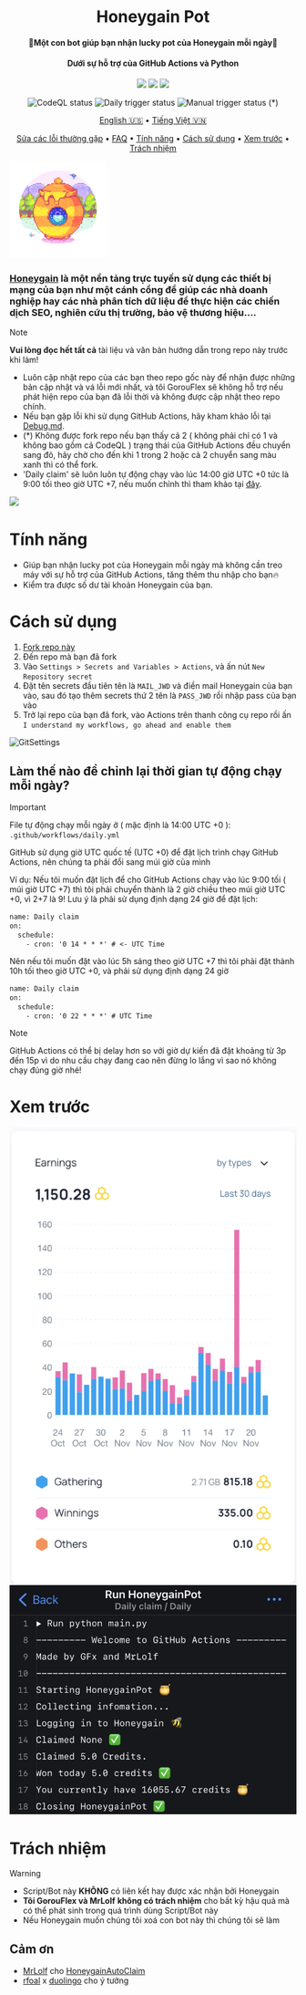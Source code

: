 <h1 align="center">Honeygain Pot</h1>
<h4 align="center">🐝Một con bot giúp bạn nhận lucky pot của Honeygain mỗi ngày🍯</h4>
<h4 align="center">Dưới sự hỗ trợ của GitHub Actions và Python</h4>
<p align="center">
<img src="https://img.shields.io/github/forks/gorouflex/HoneygainPot?style=flat">
<img src="https://img.shields.io/github/stars/gorouflex/HoneygainPot?style=flat">
<img src="https://img.shields.io/github/contributors/gorouflex/HoneygainPot?style=flat">
<p align="center">
<img alt="CodeQL status" src="https://github.com/gorouflex/HoneygainPot/actions/workflows/codeql.yml/badge.svg">
<img alt="Daily trigger status" src="https://github.com/gorouflex/HoneygainPot/actions/workflows/daily.yml/badge.svg">
<img alt="Manual trigger status" src="https://github.com/gorouflex/HoneygainPot/actions/workflows/manual.yml/badge.svg"> (*)
<p align="center">
  <a href="https://github.com/gorouflex/HoneygainPot/">English 🇺🇸</a>
  •
  <a href="README-vn.md">Tiếng Việt 🇻🇳</a>
<p align="center">
  <a href="Debug-vn.md">Sửa các lỗi thường gặp</a>
  •
  <a href="FAQ-vn.md">FAQ</a>  
  •
  <a href="#tính-năng">Tính năng</a>
  •
  <a href="#cách-sử-dụng">Cách sử dụng</a>
  •
  <a href="#xem-trước">Xem trước</a>
  •
  <a href="#trách-nhiệm">Trách nhiệm</a>  
</p>
<p align="left">
<img src="Img/Logo.png"               
     width="170" 
     height="170"></p>

  ### [Honeygain](https://r.honeygain.me/BADBO762DE)  là một nền tảng trực tuyến sử dụng các thiết bị mạng của bạn như một cánh cổng để giúp các nhà doanh nghiệp hay các nhà phân tích dữ liệu để thực hiện các chiến dịch SEO, nghiên cứu thị trường, bảo vệ thương hiệu....


> [!NOTE]
> **Vui lòng đọc hết tất cả** tài liệu và văn bản hướng dẫn trong repo này trước khi làm!
> - Luôn cập nhật repo của các bạn theo repo gốc này để nhận được những bản cập nhật và vá lỗi mới nhất, và tôi GorouFlex sẽ không hỗ trợ nếu phát hiện repo của bạn đã lỗi thời và không được cập nhật theo repo chính.
> - Nếu bạn gặp lỗi khi sử dụng GitHub Actions, hãy kham khảo lỗi tại [Debug.md](Debug.md).
> - (*) Không được fork repo nếu bạn thấy cả 2 ( không phải chỉ có 1 và không bao gồm cả CodeQL ) trạng thái của GitHub Actions đều chuyển sang đỏ, hãy chờ cho đến khi 1 trong 2 hoặc cả 2 chuyển sang màu xanh thì có thể fork.
> - 'Daily claim' sẽ luôn luôn tự động chạy vào lúc 14:00 giờ UTC +0 tức là 9:00 tối theo giờ UTC +7, nếu muốn chỉnh thì tham khảo tại [đây](https://github.com/gorouflex/HoneygainPot/blob/main/README-vn.md#l%C3%A0m-th%E1%BA%BF-n%C3%A0o-%C4%91%E1%BB%83-ch%E1%BB%89nh-l%E1%BA%A1i-th%E1%BB%9Di-gian-t%E1%BB%B1-%C4%91%E1%BB%99ng-ch%E1%BA%A1y-m%E1%BB%97i-ng%C3%A0y).
> <img src="https://i.imgur.com/htGeFlY.jpg">
  
# Tính năng

- Giúp bạn nhận lucky pot của Honeygain mỗi ngày mà không cần treo máy với sự hỗ trợ của GitHub Actions, tăng thêm thu nhập cho bạn🔥
- Kiểm tra được số dư tài khoản Honeygain của bạn.

# Cách sử dụng

  1. [Fork repo này](https://github.com/gorouflex/HoneygainPot/fork)  
  2. Đến repo mà bạn đã fork
  3. Vào `Settings > Secrets and Variables > Actions`, và ấn nút `New Repository secret`
  4. Đặt tên secrets đầu tiên tên là `MAIL_JWD` và điền mail Honeygain của bạn vào, sau đó tạo thêm secrets thứ 2 tên là `PASS_JWD` rồi nhập pass của bạn vào
  5. Trở lại repo của bạn đã fork, vào Actions trên thanh công cụ repo rồi ấn `I understand my workflows, go ahead and enable them`

![GitSettings](https://github.com/gorouflex/HoneygainPot/assets/98001973/d8d33621-5717-488d-9a80-6db395c8ac9d)

## Làm thế nào để chỉnh lại thời gian tự động chạy mỗi ngày?

> [!IMPORTANT]
File tự động chạy mỗi ngày ở ( mặc định là 14:00 UTC +0 ): `.github/workflows/daily.yml`

GitHub sử dụng giờ UTC quốc tế (UTC +0) để đặt lịch trình chạy GitHub Actions, nên chúng ta phải đổi sang múi giờ của mình

Ví dụ: Nếu tôi muốn đặt lịch để cho GitHub Actions chạy vào lúc 9:00 tối ( múi giờ UTC +7) thì tôi phải chuyển thành là 2 giờ chiều theo múi giờ UTC +0, vì 2+7 là 9!
Lưu ý là phải sử dụng định dạng 24 giờ để đặt lịch: 
```
name: Daily claim
on:
  schedule:
    - cron: '0 14 * * *' # <- UTC Time
```
Nên nếu tôi muốn đặt vào lúc 5h sáng theo giờ UTC +7 thì tôi phải đặt thành 10h tối theo giờ UTC +0, và phải sử dụng định dạng 24 giờ

```
name: Daily claim
on:
  schedule:
    - cron: '0 22 * * *' # UTC Time
```

> [!NOTE]
> GitHub Actions có thể bị delay hơn so với giờ dự kiến đã đặt khoảng từ 3p đến 15p vì do nhu cầu chạy đang cao nên đừng lo lắng vì sao nó không chạy đúng giờ nhé!

# Xem trước

<p align="center">
  <img src="Img/preview (1).jpeg">
  <img src="Img/preview.jpeg">
</p>

# Trách nhiệm

> [!WARNING]
> - Script/Bot này **KHÔNG** có liên kết hay được xác nhận bởi Honeygain
> - **Tôi GorouFlex và MrLolf** **không có trách nhiệm** cho bất kỳ hậu quả mà có thể phát sinh trong quá trình dùng Script/Bot này
> - Nếu Honeygain muốn chúng tôi xoá con bot này thì chúng tôi sẽ làm

## Cảm ơn
- [MrLolf](https://github.com/MrLoLf/) cho [HoneygainAutoClaim](https://github.com/MrLoLf/HoneygainAutoClaim)
- [rfoal](https://github.com/rfoel/) x [duolingo](https://github.com/rfoel/duolingo) cho ý tưởng
